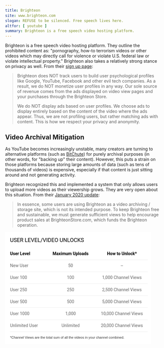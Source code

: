 ```yaml
---
title: Brighteon
site: www.brighteon.com
slogan: REFUSE to be silenced. Free speech lives here.
altfor: [ youtube ]
summary: Brighteon is a free speech video hosting platform.
---
```


Brighteon is a free speech video hosting platform. They outline the prohibited content as: "pornography, how-to terrorism videos or other videos which may directly call for violence or violate U.S. federal law or violate intellectual property."
Brighteon also takes a relatively strong stance on privacy as well.
From their [sign up page](https://www.brighteon.com/dashboard/request-invitation):
> Brighteon does NOT track users to build user psychological profiles like Google, YouTube, Facebook and other evil tech companies. As a result, we do NOT monetize user profiles in any way. Our sole source of revenue comes from the ads displayed on video view pages and your purchases through the Brighteon Store.
>
> We do NOT display ads based on user profiles. We choose ads to display entirely based on the content of the video where the ads appear. Thus, we are not profiling users, but rather matching ads with content. This is how we respect your privacy and anonymity.

## Video Archival Mitigation

As YouTube becomes increasingly unstable, many creators are turning to alternative platforms (such as [BitChute](/alttech/bitchute)) for purely archival purposes (in other words, for "backing up" their content).
However, this puts a strain on those platforms because storing large amounts of data (such as tens of thousands of videos) is expensive, especially if that content is just sitting around and not generating activity.

Brighteon recognized this and implemented a system that only allows users to upload more videos as their viewership grows.
They are very open about this situation.
From their [January 2020 update](https://support.brighteon.com/Brighteon-update-Jan-2020.html):
> In essence, some users are using Brighteon as a video archiving / storage site, which is not its intended purpose.
> To keep Brighteon free and sustainable, we must generate sufficient views to help encourage product sales at BrighteonStore.com, which funds the Brighteon operation.

[![](user-levels.png)](https://support.brighteon.com/Brighteon-update-Jan-2020.html)
